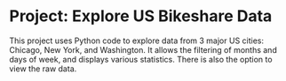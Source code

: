 ﻿# Project: Explore US Bikeshare Data

This project uses Python code to explore data from 3 major US cities: Chicago, New York, and Washington. 
It allows the filtering of months and days of week, and displays various statistics. 
There is also the option to view the raw data. 